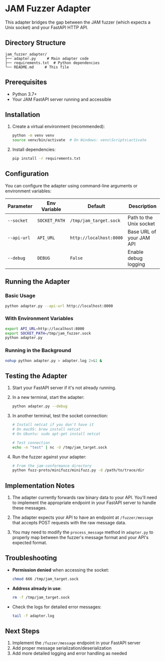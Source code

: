 # JAM Fuzzer Adapter

This adapter bridges the gap between the JAM fuzzer (which expects a Unix socket) and your FastAPI HTTP API.

## Directory Structure

```
jam_fuzzer_adapter/
├── adapter.py     # Main adapter code
├── requirements.txt  # Python dependencies
└── README.md     # This file
```

## Prerequisites

- Python 3.7+
- Your JAM FastAPI server running and accessible

## Installation

1. Create a virtual environment (recommended):
   ```bash
   python -m venv venv
   source venv/bin/activate  # On Windows: venv\Scripts\activate
   ```

2. Install dependencies:
   ```bash
   pip install -r requirements.txt
   ```

## Configuration

You can configure the adapter using command-line arguments or environment variables:

| Parameter  | Env Variable | Default | Description |
|------------|--------------|---------|-------------|
| `--socket` | `SOCKET_PATH` | `/tmp/jam_target.sock` | Path to the Unix socket |
| `--api-url` | `API_URL` | `http://localhost:8000` | Base URL of your JAM API |
| `--debug` | `DEBUG` | `False` | Enable debug logging |

## Running the Adapter

### Basic Usage

```bash
python adapter.py --api-url http://localhost:8000
```

### With Environment Variables

```bash
export API_URL=http://localhost:8000
export SOCKET_PATH=/tmp/jam_fuzzer.sock
python adapter.py
```

### Running in the Background

```bash
nohup python adapter.py > adapter.log 2>&1 &
```

## Testing the Adapter

1. Start your FastAPI server if it's not already running.

2. In a new terminal, start the adapter:
   ```bash
   python adapter.py --debug
   ```

3. In another terminal, test the socket connection:
   ```bash
   # Install netcat if you don't have it
   # On macOS: brew install netcat
   # On Ubuntu: sudo apt-get install netcat
   
   # Test connection
   echo -n "test" | nc -U /tmp/jam_target.sock
   ```

4. Run the fuzzer against your adapter:
   ```bash
   # From the jam-conformance directory
   python fuzz-proto/minifuzz/minifuzz.py -d /path/to/trace/dir
   ```

## Implementation Notes

1. The adapter currently forwards raw binary data to your API. You'll need to implement the appropriate endpoint in your FastAPI server to handle these messages.

2. The adapter expects your API to have an endpoint at `/fuzzer/message` that accepts POST requests with the raw message data.

3. You may need to modify the `process_message` method in `adapter.py` to properly map between the fuzzer's message format and your API's expected format.

## Troubleshooting

- **Permission denied** when accessing the socket:
  ```bash
  chmod 666 /tmp/jam_target.sock
  ```
  
- **Address already in use**:
  ```bash
  rm -f /tmp/jam_target.sock
  ```
  
- Check the logs for detailed error messages:
  ```bash
  tail -f adapter.log
  ```

## Next Steps

1. Implement the `/fuzzer/message` endpoint in your FastAPI server
2. Add proper message serialization/deserialization
3. Add more detailed logging and error handling as needed
